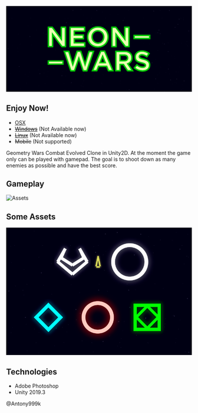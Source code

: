 <img src="./RefImages/LogoPresentation.png" alt="Neon Wars">

 ## Enjoy Now!
-   [OSX](https://github.com/antony999k/Neon-Wars/releases/tag/1.0.0)
- ~~[Windows](https://github.com/antony999k/Neon-Wars)~~ (Not Available now)
- ~~[Linux](https://github.com/antony999k/Neon-Wars)~~ (Not Available now)
- ~~Mobile~~ (Not supported)


Geometry Wars Combat Evolved Clone in Unity2D. At the moment the game only can be played with gamepad. The goal is to shoot down as many enemies as possible and have the best score.

## Gameplay
<img src="./RefImages/gameplay.gif" alt="Assets">

## Some Assets
<img src="./RefImages/SpritesPresentation.png" alt="Assets">

## Technologies
- Adobe Photoshop
- Unity 2019.3

@Antony999k